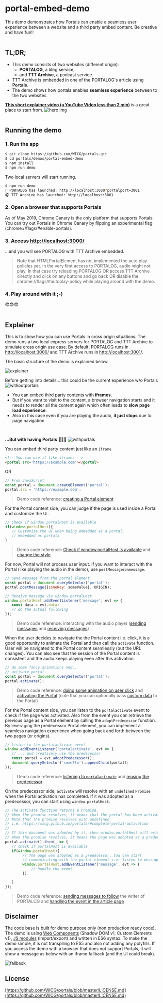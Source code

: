 # portal-embed-demo
This demo demonstrates how Portals can enable a seamless user experience between a website and a third party embed content. Be creative and have fun!!
<br/>
<br/>
## TL;DR;
- This demo consists of two websites (different origin): 
  - **PORTALOG**, a blog service, 
  - and **TTT Archive**, a podcast service.
- TTT Archive is embedded in one of the PORTALOG's article using **Portals**.
- The demo shows how portals enables **seamless experience** between to the two websites.

**[This short explainer video (a YouTube Video less than 2 min)](https://youtu.be/4JkipxFVE9k)** is a great place to start from.
![hero img](https://cdn.glitch.com/98449704-33d8-49b2-88f2-aa6d2aeba5d3%2Fhero_img.png?1556394393372)
<br/>
<br/>
## Running the demo
### 1. Run the app
```bash
$ git clone https://github.com/WICG/portals.git
$ cd portals/demos/portal-embed-demo
$ npm install
$ npm run demo
```
Two local servers will start running.

```bash
$ npm run demo
📝 PORTALOG has launched: http://localhost:3000?portalport=3001
🎧 TTT Archive has launched: http://localhost:3001
```

### 2. Open a browser that supports Portals
As of May 2019, Chrome Canary is the only platform that supports Portals. You can try out Portals in Chrome Canary by flipping an experimental flag (chrome://flags/#enable-portals).

### 3. Access [http://localhost:3000/](http://localhost:3000/)
...and you will see PORTALOG with TTT Archive embedded.

> Note that HTMLPortalElement has not implemented the auto play policies yet. In the very first access to PORTALOG, audio might not play. In that case try reloading PORTALOG OR access TTT Archive directly and click on any buttons and go back OR disable the chrome://flags/#autoplay-policy while playing around with the demo.

### 4. Play around with it ;-)
😎😎😎
<br/>
<br/>
## Explainer
This is to show how you can use Portals in cross origin situations. The demo runs a two local express servers for PORTALOG and TTT Archive to simulate cross origin use case. By default, PORTALOG runs in [http://localhost:3000/](http://localhost:3000/) and TTT Archive runs in [http://localhost:3001/](http://localhost:3001/).

The basic structure of the demo is explained below.

![explainer](https://cdn.glitch.com/98449704-33d8-49b2-88f2-aa6d2aeba5d3%2Fportal_explainer.png?1556377936083)

Before getting into details... this could be the current experience w/o Portals
![withoutportals](https://cdn.glitch.com/98449704-33d8-49b2-88f2-aa6d2aeba5d3%2Fw_o_portals_new.gif?1556394769252)
- You can embed third party contents with **iframes**.
- But if you want to visit to the content, a browser navigation starts and it needs to render all the content again which often leads to **slow page load experience**.
- Also in this case even if you are playing the audio, **it just stops** due to page navigation.
<br/>

**...But with having Portals** 🚪🏃💨
![withportals](https://cdn.glitch.com/98449704-33d8-49b2-88f2-aa6d2aeba5d3%2Fw_portals.gif?1556394385809)

You can embed third party content just like an `iframe`.
```html
<!-- You can use it like iframes -->
<portal src='https://example.com'></portal>
```
OR
```javascript
// From JavaScript
const portal = document.createElement('portal');
portal.src = 'https://example.com';
```
> Demo code reference: [creating a Portal element](https://github.com/WICG/portals/blob/master/demos/portal-embed-demo/public/js/portalog/portals-controller.js#L37) 

For the Portal content side, you can judge if the page is used inside a Portal and customize the UI.
```javascript
// Check if window.portalHost is available
if(window.portalHost){
   // Customize the UI when being embedded as a portal.
   // embedded as portals
}
```
> Demo code reference: [Check if window.portalHost is available](https://github.com/WICG/portals/blob/master/demos/portal-embed-demo/public/js/ttt/portals-controller.js#L198) and [change the style](https://github.com/WICG/portals/blob/master/demos/portal-embed-demo/public/js/ttt/portals-controller.js#L200)

For now, Portal will not process user input. If you want to interact with the Portal (like playing the audio in the demo), use `postMessage`/`onmessage`.
```javascript
// Send message from the portal element
const portal = document.querySelector('portal');
portal.postMessage({someKey: someValue}, ORIGIN);

// Receive message via window.portalHost
window.portalHost.addEventListener('message', evt => {
   const data = evt.data;
   // do the actual following
});
```
> Demo code reference: interacting with the audio player ([sending messages](https://github.com/WICG/portals/blob/master/demos/portal-embed-demo/public/js/portalog/portals-controller.js#L135) and [receiving messages](https://github.com/WICG/portals/blob/master/demos/portal-embed-demo/public/js/ttt/portals-controller.js#L183))

When the user decides to navigate the the Portal content i.e. click, it is a good opportunity to animate the Portal and then call the `activate` function. User will be navigated to the Portal content seamlessly (but the URL changes). You can also see that the session of the Portal content is consistent and the audio keeps playing even after this activation.
```javascript
// do some fancy animations and..
// activate portal
const portal = document.querySelector('portal');
portal.activate();
```
> Demo code reference: [doing some animation on user click](https://github.com/WICG/portals/blob/master/demos/portal-embed-demo/public/js/portalog/portals-controller.js#L47) and [activating the Portal](https://github.com/WICG/portals/blob/master/demos/portal-embed-demo/public/js/portalog/portals-controller.js#L85) (note that you can optionally pass [custom data](https://github.com/WICG/portals/blob/master/demos/portal-embed-demo/public/js/portalog/portals-controller.js#L86) to the Portal)

For the Portal content side, you can listen to the `portalactivate` event to check if the page was activated. Also from the event you can retrieve the previous page as a Portal element by calling the `adoptPredecessor` function. By leveraging the predecessor Portal element, you can implement a seamless navigation experience when going back and forth between the two pages (or origins).
```javascript
// Listen to the portalactivate event
window.addEventListener('portalactivate', evt => {
   // ... and creatively use the predecessor
   const portal = evt.adoptPredecessor();
   document.querySelector('someElm').appendChild(portal);
});
```
> Demo code reference: [listening to `portalactivate`](https://github.com/WICG/portals/blob/master/demos/portal-embed-demo/public/js/ttt/portals-controller.js#L144) and [reusing the predecessor](https://github.com/WICG/portals/blob/master/demos/portal-embed-demo/public/js/ttt/portals-controller.js#L152)

On the predecessor side, `activate` will resolve with an `undefined` `Promise` when the Portal activation has completed. If it was adopted as a predecessor, you can start using `window.portalHost`.
```javascript
// The activate function returns a Promise.
// When the promise resolves, it means that the portal has been activated.
// Note that the promise resolves with undefined
// i.e. https://wicg.github.io/portals/#complete-portal-activation
// 
// If this document was adopted by it, then window.portalHost will exist
// When the promise resolves, it means the page was adopted as a predecessor
portal.activate().then(_ => {
   // check if portalHost is available
   if(window.portalHost){
        // The page was adopted as a predecessor. You can start
        // communicating with the portal element i.e. listen to messages
        window.portalHost.addEventListener('message', evt => {
            // handle the event
        });

   }
});
```
> Demo code reference: [sending messages to follow](https://github.com/WICG/portals/blob/master/demos/portal-embed-demo/public/js/ttt/writer-follow.js#L106) the writer of PORTALOG and [handling the event in the article page](https://github.com/WICG/portals/blob/master/demos/portal-embed-demo/public/js/portalog/portals-controller.js#L105)


## Disclaimer
The code base is built for demo purpose only (non production ready code). The demo is using [Web Components](https://developer.mozilla.org/en-US/docs/Web/Web_Components) (Shadow DOM v1, Custom Elements v1), [JS modules](https://developer.mozilla.org/en-US/docs/Web/JavaScript/Reference/Statements/import) (import/export) and written in ES6 syntax. To make the demo simple, it is not transpiling to ES5 and also not adding any polyfills. If you access the demo with a browser that does not support Portals, it will show a message as below with an iframe fallback (and the UI could break).

![fallback](https://cdn.glitch.com/98449704-33d8-49b2-88f2-aa6d2aeba5d3%2Ffallback.png?1556379460425)
<br/>
## License
[https://github.com/WICG/portals/blob/master/LICENSE.md](https://github.com/WICG/portals/blob/master/LICENSE.md)
